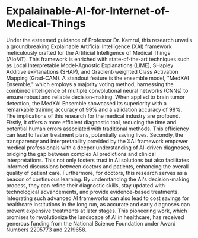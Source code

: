 # Expalainable-AI-for-Internet-of-Medical-Things
Under the esteemed guidance of Professor Dr. Kamrul, this research unveils a groundbreaking Explainable Artificial Intelligence (XAI) framework meticulously crafted for the Artificial Intelligence of Medical Things (AIoMT). This framework is enriched with state-of-the-art techniques such as Local Interpretable Model-Agnostic Explanations (LIME), SHapley Additive exPlanations (SHAP), and Gradient-weighted Class Activation Mapping (Grad-CAM). A standout feature is the ensemble model, "MedXAI Ensemble," which employs a majority voting method, harnessing the combined intelligence of multiple convolutional neural networks (CNNs) to ensure robust and reliable decision-making. When applied to brain tumor detection, the MedXAI Ensemble showcased its superiority with a remarkable training accuracy of 99% and a validation accuracy of 98%. The implications of this research for the medical industry are profound. Firstly, it offers a more efficient diagnostic tool, reducing the time and potential human errors associated with traditional methods. This efficiency can lead to faster treatment plans, potentially saving lives. Secondly, the transparency and interpretability provided by the XAI framework empower medical professionals with a deeper understanding of AI-driven diagnoses, bridging the gap between complex AI predictions and clinical interpretations. This not only fosters trust in AI solutions but also facilitates informed discussions between doctors and patients, enhancing the overall quality of patient care.
Furthermore, for doctors, this research serves as a beacon of continuous learning. By understanding the AI's decision-making process, they can refine their diagnostic skills, stay updated with technological advancements, and provide evidence-based treatments. Integrating such advanced AI frameworks can also lead to cost savings for healthcare institutions in the long run, as accurate and early diagnoses can prevent expensive treatments at later stages. This pioneering work, which promises to revolutionize the landscape of AI in healthcare, has received generous funding from the National Science Foundation under Award Numbers 2205773 and 2219658.
